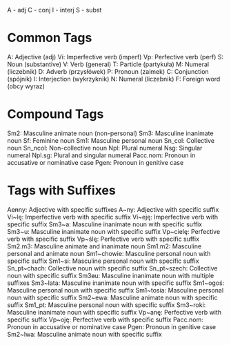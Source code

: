 A - adj
C - conj
I - interj
S - subst

# Common Tags
A: Adjective (adj)
Vi: Imperfective verb (imperf)
Vp: Perfective verb (perf)
S: Noun (substantive)
V: Verb (general)
T: Particle (partykuła)
M: Numeral (liczebnik)
D: Adverb (przysłówek)
P: Pronoun (zaimek)
C: Conjunction (spójnik)
I: Interjection (wykrzyknik)
N: Numeral (liczebnik)
F: Foreign word (obcy wyraz)

# Compound Tags
Sm2: Masculine animate noun (non-personal)
Sm3: Masculine inanimate noun
Sf: Feminine noun
Sm1: Masculine personal noun
Sn_col: Collective noun
Sn_ncol: Non-collective noun
Npl: Plural numeral
Nsg: Singular numeral
Npl.sg: Plural and singular numeral
Pacc.nom: Pronoun in accusative or nominative case
Pgen: Pronoun in genitive case

# Tags with Suffixes
A<del>en</del>ny: Adjective with specific suffixes
A~ny: Adjective with specific suffix
Vi~lę: Imperfective verb with specific suffix
Vi~eję: Imperfective verb with specific suffix
Sm3~a: Masculine inanimate noun with specific suffix
Sm3~u: Masculine inanimate noun with specific suffix
Vp~cielę: Perfective verb with specific suffix
Vp~ślę: Perfective verb with specific suffix
Sm2.m3: Masculine animate and inanimate noun
Sm1.m2: Masculine personal and animate noun
Sm1~chowie: Masculine personal noun with specific suffix
Sm1~si: Masculine personal noun with specific suffix
Sn_pt~chach: Collective noun with specific suffix
Sn_pt~szech: Collective noun with specific suffix
Sm3<del>a</del>u: Masculine inanimate noun with multiple suffixes
Sm3~lata: Masculine inanimate noun with specific suffix
Sm1~ogoś: Masculine personal noun with specific suffix
Sm1~tosia: Masculine personal noun with specific suffix
Sm2~ewa: Masculine animate noun with specific suffix
Sm1_pt: Masculine personal noun with specific suffix
Sm3~roki: Masculine inanimate noun with specific suffix
Vp~anę: Perfective verb with specific suffix
Vp~oję: Perfective verb with specific suffix
Pacc.nom: Pronoun in accusative or nominative case
Pgen: Pronoun in genitive case
Sm2~lwa: Masculine animate noun with specific suffix

